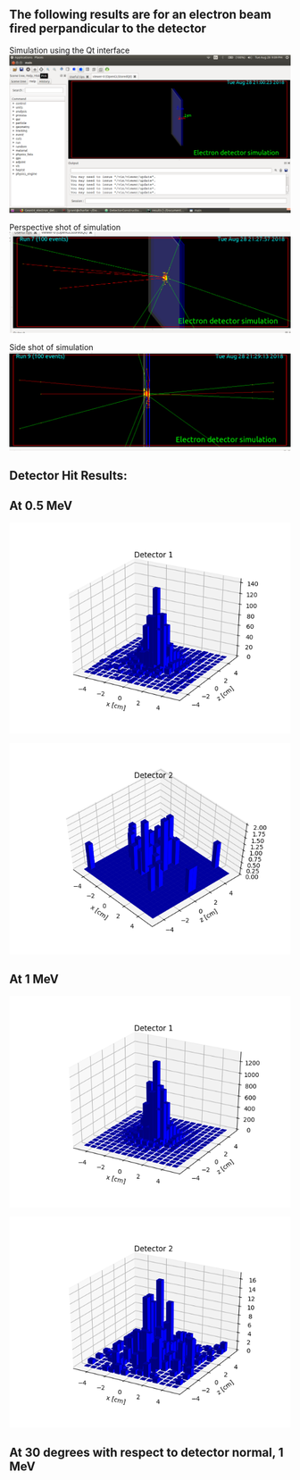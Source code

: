 ## The following results are for an electron beam fired perpandicular to the detector

Simulation using the Qt interface
![sim image](./electron_simulation_qt.png)

Perspective shot of simulation
![trimetric view](./trimetric_view.png)

Side shot of simulation
![side](./side_view.png)

## Detector Hit Results:

## At 0.5 MeV

![det1 low energy](./detector1_perpandicular_beam_lower_energy.png)

![det2 low energy](./detector2_perpandicular_beam_lower_energy.png)


## At 1 MeV

![det1 perp](./detector1_perpandicular_beam.png)

![det2 perp](./detector2_perpandicular_beam.png)


## At 30 degrees with respect to detector normal, 1 MeV




